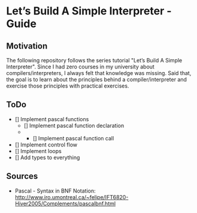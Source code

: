 # Let’s Build A Simple Interpreter - Guide

## Motivation
The following repository follows the series tutorial "Let’s Build A Simple Interpreter". Since I had zero courses in my university about compilers/interpreters, I always felt that knowledge was missing. Said that, the goal is to learn about the principles behind a compiler/interpreter and exercise those principles with practical exercises.

## ToDo

- [] Implement pascal functions
  - [] Implement pascal function declaration
  - - [] Implement pascal function call
- [] Implement control flow
- [] Implement loops
- [] Add types to everything

## Sources

- Pascal - Syntax in BNF Notation: http://www.iro.umontreal.ca/~felipe/IFT6820-Hiver2005/Complements/pascalbnf.html